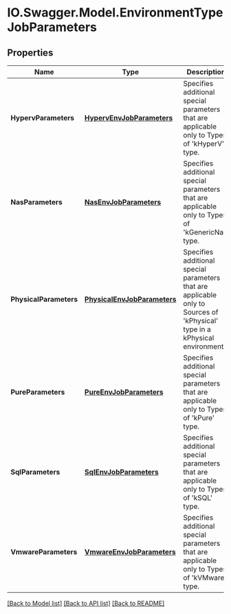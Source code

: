 # IO.Swagger.Model.EnvironmentTypeJobParameters
## Properties

Name | Type | Description | Notes
------------ | ------------- | ------------- | -------------
**HypervParameters** | [**HypervEnvJobParameters**](HypervEnvJobParameters.md) | Specifies additional special parameters that are applicable only to Types of &#39;kHyperV&#39; type. | [optional] 
**NasParameters** | [**NasEnvJobParameters**](NasEnvJobParameters.md) | Specifies additional special parameters that are applicable only to Types of &#39;kGenericNas&#39; type. | [optional] 
**PhysicalParameters** | [**PhysicalEnvJobParameters**](PhysicalEnvJobParameters.md) | Specifies additional special parameters that are applicable only to Sources of &#39;kPhysical&#39; type in a kPhysical environment. | [optional] 
**PureParameters** | [**PureEnvJobParameters**](PureEnvJobParameters.md) | Specifies additional special parameters that are applicable only to Types of &#39;kPure&#39; type. | [optional] 
**SqlParameters** | [**SqlEnvJobParameters**](SqlEnvJobParameters.md) | Specifies additional special parameters that are applicable only to Types of &#39;kSQL&#39; type. | [optional] 
**VmwareParameters** | [**VmwareEnvJobParameters**](VmwareEnvJobParameters.md) | Specifies additional special parameters that are applicable only to Types of &#39;kVMware&#39; type. | [optional] 

[[Back to Model list]](../README.md#documentation-for-models) [[Back to API list]](../README.md#documentation-for-api-endpoints) [[Back to README]](../README.md)

